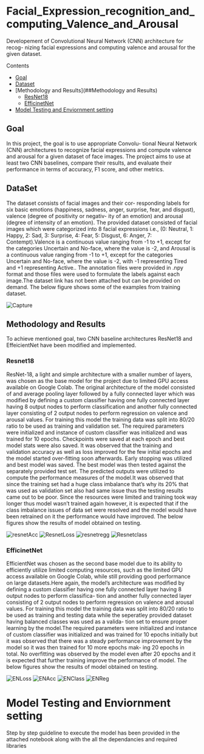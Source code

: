 # Facial_Expression_recognition_and_computing_Valence_and_Arousal
Developement of Convolutional Neural Network (CNN) architecture for recog-
nizing facial expressions and computing valence and arousal for the
given dataset. 

<!--ts-->
Contents
<!--te-->

<!--ts-->
* [Goal](##Goal)
* [Dataset](##DataSet)
* [Methodology and Results](##Methodology and Results)
	* [ResNet18](###ResNet18)	
	* [EfficinetNet](###EfficinetNet)
* [Model Testing and Enviornment setting](##ModelTestingandEnviornmentsetting)
<!--te-->

## Goal 
 In this project, the goal is to use appropriate Convolu-
tional Neural Network (CNN) architectures to recognize facial expressions and
compute valence and arousal for a given dataset of face images. The project
aims to use at least two CNN baselines, compare their results, and evaluate
their performance in terms of accuracy, F1 score, and other metrics.

## DataSet 
The dataset consists of facial images and their cor-
responding labels for six basic emotions (happiness, sadness, anger,
surprise, fear, and disgust), valence (degree of positivity or negativ-
ity of an emotion) and arousal (degree of intensity of an emotion).
The provided dataset consisted of facial images which were categorized into
8 facial expressions i.e., (0: Neutral, 1: Happy, 2: Sad, 3: Surprise, 4: Fear, 5:
Disgust, 6: Anger, 7: Contempt).Valence is a continuous value ranging from
-1 to +1, except for the categories Uncertain and No-face, where the value is
-2, and Arousal is a continuous value ranging from -1 to +1, except for the
categories Uncertain and No-face, where the value is -2, with -1 representing
Tired and +1 representing Active.. The annotation files were provided in .npy
format and those files were used to formulate the labels against each image.The dataset link has not been attached but can be provided on demand.
The below figure shows some of the examples from training dataset.

![Capture](https://user-images.githubusercontent.com/59650991/236347420-e7452071-0657-45e1-9d18-4437c79e4166.PNG)

## Methodology and Results
To achieve mentioned goal, two CNN baseline architectures ResNet18 and EffeicientNet have been modified and implemented.
### Resnet18
ResNet-18, a light and simple architecture with a smaller number of layers, was
chosen as the base model for the project due to limited GPU access available on
Google Colab. The original architecture of the model consisted of and average
pooling layer followed by a fully connected layer which was modified by defining
a custom classifier having one fully connected layer having 8 output nodes to
perform classification and another fully connected layer consisting of 2 output
nodes to perform regression on valence and arousal values. For training this
model the training data was split into 80/20 ratio to be used as training and
validation set. The required parameters were initialized and instance of custom
classifier was initialized and was trained for 10 epochs. Checkpoints were saved
at each epoch and best model stats were also saved. It was observed that the
training and validation accuracy as well as loss improved for the few initial epochs and the model started over-fitting soon afterwards. Early stopping was
utilized and best model was saved. The best model was then tested against the
separately provided test set. The predicted outputs were utilized to compute
the performance measures of the model.It was observed that since the training
set had a huge class imbalance that’s why its 20% that was used as validation
set also had same issue thus the testing results came out to be poor. Since the
resources were limited and training took way longer thus model wasn’t trained
again however, it is expected that if the class imbalance issues of data set were
resolved and the model would have been retrained on it the performance would
have improved. The below figures show the results of model obtained on testing.

![resnetAcc](https://user-images.githubusercontent.com/59650991/236348040-257d6977-bd10-413c-8265-e0ad59651854.PNG)
![ResnetLoss](https://user-images.githubusercontent.com/59650991/236348066-20cc5772-9a5a-4c63-a001-8d766ad8ca04.PNG)
![resnetregg](https://user-images.githubusercontent.com/59650991/236348089-70ca7d2b-3883-48c2-94ca-f5a8a13e2495.PNG)
![Resnetclass](https://user-images.githubusercontent.com/59650991/236348110-44ae6633-1d07-4e5c-8947-770916b974e8.PNG)

### EfficinetNet
EfficientNet was chosen as the second base model due to its ability to efficiently
utilize limited computing resources, such as the limited GPU access available
on Google Colab, while still providing good performance on large datasets.Here
again, the model’s architecture was modified by defining a custom classifier
having one fully connected layer having 8 output nodes to perform classifica-
tion and another fully connected layer consisting of 2 output nodes to perform
regression on valence and arousal values. For training this model the training
data was split into 80/20 ratio to be used as training and testing data while
the seperatley provided dataset having balanced classes was used as a valida-
tion set to ensure proper learning by the model.The required parameters were
initialized and instance of custom classifier was initialized and was trained for 10 epochs initially but it was observed that there was a steady performance
improvement by the model so it was then trained for 10 more epochs mak-
ing 20 epochs in total. No overfitting was observed by the model even after
20 epochs and it is expected that further training improve the performance of
model. The below figures show the results of model obtained on testing.

![ENLoss](https://user-images.githubusercontent.com/59650991/236348302-86ab8d7f-fc86-4066-ad88-524e943a8883.PNG)
![ENAcc](https://user-images.githubusercontent.com/59650991/236348317-72fef089-560d-4f2d-8bfc-d3dc1f4b7d9d.PNG)
![ENClass](https://user-images.githubusercontent.com/59650991/236348341-f8976ea8-ffd8-454a-ab1b-3efcca93e123.PNG)
![ENReg](https://user-images.githubusercontent.com/59650991/236348348-ff95dd13-d493-49bf-879c-8c4e08fac363.PNG)


# Model Testing and Enviornment setting
Step by step guideline to execute the model has been provided in the attached notebook along with the all the dependancies and required libraries

